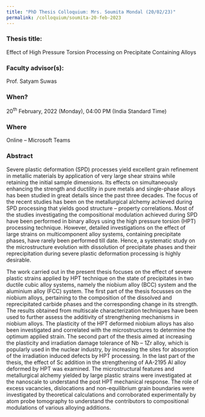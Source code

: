 ```yaml
---
title: "PhD Thesis Colloquium: Mrs. Soumita Mondal (20/02/23)"
permalink: /colloquium/soumita-20-feb-2023
---
```

### Thesis title:
Effect of High Pressure Torsion Processing on Precipitate Containing Alloys

### Faculty advisor(s):
Prof. Satyam Suwas 

### When?
20<sup>th</sup> February, 2022 (Monday), 04:00 PM (India Standard Time)

### Where
Online – Microsoft Teams

### Abstract
Severe plastic deformation (SPD) processes yield excellent grain refinement in metallic materials by application of very large shear strains while retaining the initial sample dimensions. Its effects on simultaneously enhancing the strength and ductility in pure metals and single-phase alloys has been studied in great details since the past three decades. The focus of the recent studies has been on the metallurgical alchemy achieved during SPD processing that yields good structure – property correlations. Most of the studies investigating the compositional modulation achieved during SPD have been performed in binary alloys using the high pressure torsion (HPT) processing technique. However, detailed investigations on the effect of large strains on multicomponent alloy systems, containing precipitate phases, have rarely been performed till date. Hence, a systematic study on the microstructure evolution with dissolution of precipitate phases and their reprecipitation during severe plastic deformation processing is highly desirable. 
 
The work carried out in the present thesis focuses on the effect of severe plastic strains applied by HPT technique on the state of precipitates in two ductile cubic alloy systems, namely the niobium alloy (BCC) system and the aluminium alloy (FCC) system. The first part of the thesis focusses on the niobium alloys, pertaining to the composition of the dissolved and reprecipitated carbide phases and the corresponding change in its strength. The results obtained from multiscale characterization techniques have been used to further assess the additivity of strengthening mechanisms in niobium alloys. The plasticity of the HPT deformed niobium alloys has also been investigated and correlated with the microstructures to determine the optimum applied strain. The second part of the thesis aimed at increasing the plasticity and irradiation damage tolerance of Nb – 1Zr alloy, which is popularly used in the nuclear industry, by increasing the sites for absorption of the irradiation induced defects by HPT processing. In the last part of the thesis, the effect of Sc addition in the strengthening of AA-2195 Al alloy deformed by HPT was examined. The microstructural features and metallurgical alchemy yielded by large plastic strains were investigated at the nanoscale to understand the post HPT mechanical response. The role of excess vacancies, dislocations and non-equilibrium grain boundaries were investigated by theoretical calculations and corroborated experimentally by atom probe tomography to understand the contributors to compositional modulations of various alloying additions. 